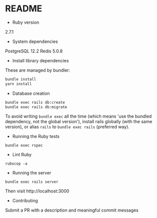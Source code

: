 # README

* Ruby version

2.7.1

* System dependencies

PostgreSQL 12.2
Redis 5.0.8

* Install library dependencies

These are managed by bundler:

```bash
bundle install
yarn install
```

* Database creation

```bash
bundle exec rails db:create
bundle exec rails db:migrate
```

To avoid writing `bundle exec` all the time (which means 'use the bundled dependency, not the global version'), install rails globally (with the same version), or alias `rails` to `bundle exec rails` (preferred way).

* Running the Ruby tests

```
bundle exec rspec
```

* Lint Ruby

```
rubocop -a
```

* Running the server

```
bundle exec rails server
```

Then visit http://localhost:3000

* Contributing

Submit a PR with a description and meaningful commit messages
